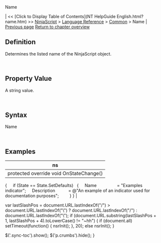 ﻿










 


Name







| &lt;&lt; [Click to Display Table of Contents](NT HelpGuide English.html?name.htm) &gt;&gt;
 [NinjaScript](ninjascript.htm) &gt; [Language Reference](language_reference_wip.htm) &gt; [Common](common.htm) &gt;
Name | [Previous page](isvisible.htm)
[Return to chapter overview](common.htm)










Definition
----------


Determines the listed name of the NinjaScript object.


 


Property Value
--------------


A string value.


 


Syntax
------


Name


 



Examples
--------




| ns |
| --- |
| protected override void OnStateChange()
{
   
   if (State == State.SetDefaults)
   {
     Name                 = "Examples indicator";
     Description           = @"An example of an indicator used for documentation purposes";      
   }
} |






 
 var lastSlashPos = document.URL.lastIndexOf("/") &gt; document.URL.lastIndexOf("\\") ? document.URL.lastIndexOf("/") : document.URL.lastIndexOf("\\");
 if (document.URL.substring(lastSlashPos + 1, lastSlashPos + 4).toLowerCase() != "~hh") {
 if (document.all) setTimeout(function() {
 nsrInit();
 }, 20);
 else nsrInit();
 }
 
 
 $('.sync-toc').show();
 $('p.crumbs').hide();
 }
 
 
 



